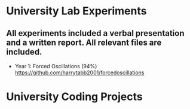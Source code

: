 # University Lab Experiments
All experiments included a verbal presentation and a written report. All relevant files are included.
---
* Year 1: Forced Oscillations (94%) https://github.com/harrytabb2001/forcedoscillations

# University Coding Projects



